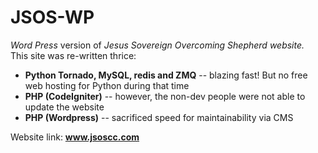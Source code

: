# JSOS-WP

<i>Word Press</i> version of <i>Jesus Sovereign Overcoming Shepherd website.</i> <br/> 
This site was re-written thrice:
  * <b>Python Tornado, MySQL, redis and ZMQ</b> -- blazing fast! But no free web hosting for Python during that time
  * <b>PHP (CodeIgniter)</b> -- however, the non-dev people were not able to update the website
  * <b>PHP (Wordpress)</b> -- sacrificed speed for maintainability via CMS
  
Website link: <b>www.jsoscc.com</b>
